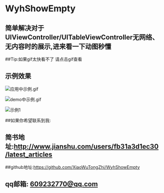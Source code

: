 # WyhShowEmpty

## 简单解决对于UIViewController/UITableViewController无网络、无内容时的展示,进来看一下动图秒懂

##Tip:如果gif太快看不了 请点击gif查看 

## 示例效果
![应用中示例.gif](http://upload-images.jianshu.io/upload_images/4097230-fcc1f861384697a7.gif?imageMogr2/auto-orient/strip)

![demo中示例.gif](http://upload-images.jianshu.io/upload_images/4097230-39e980be48ba1422.gif?imageMogr2/auto-orient/strip)

![示例1](http://upload-images.jianshu.io/upload_images/4097230-e838e3a890a21264.png?imageMogr2/auto-orient/strip%7CimageView2/2/w/1240)



##如果你希望联系到我:

##   简书地址:http://www.jianshu.com/users/fb31a3d1ec30/latest_articles
##github地址:https://github.com/XiaoWuTongZhi/WyhShowEmpty
##    qq邮箱: 609232770@qq.com 
